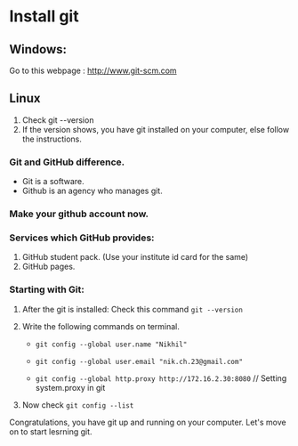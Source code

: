 
# Install git


## Windows: 

  Go to this webpage :   http://www.git-scm.com


## Linux

1. Check git --version
2. If the version shows, you have git installed on your computer, else follow the instructions.


### Git and GitHub difference.

* Git is a software.
* Github is an agency who manages git.


### Make your github account now.


### Services which GitHub provides:

1. GitHub student pack. (Use your institute id card for the same)
2. GitHub pages.  


### Starting with Git:


1. After the git is installed: Check this command `git --version`

2. Write the following commands on terminal.

	* `git config --global user.name "Nikhil"`
	* `git config --global user.email "nik.ch.23@gmail.com"`


	* `git config --global http.proxy http://172.16.2.30:8080`      // Setting system.proxy in git

3. Now check `git config --list`



Congratulations, you have git up and running on your computer. Let's move on to start lesrning git.


